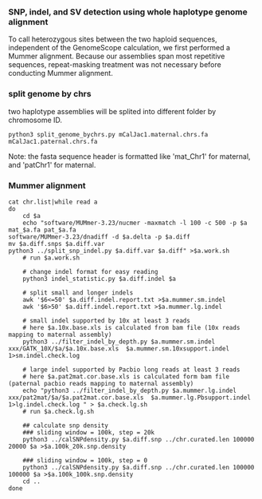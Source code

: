 ### SNP, indel, and SV detection using whole haplotype genome alignment

To call heterozygous sites between the two haploid sequences, independent of the GenomeScope calculation, we first performed a Mummer alignment. Because our assemblies span most repetitive sequences, repeat-masking treatment was not necessary before conducting Mummer alignment. 


### split genome by chrs

two haplotype assemblies will be splited into different folder by chromosome ID.

```shell
python3 split_genome_bychrs.py mCalJac1.maternal.chrs.fa mCalJac1.paternal.chrs.fa
```
Note: the fasta sequence header is formatted like 'mat_Chr1' for maternal, and 'patChr1' for maternal.

### Mummer alignment

```shell
cat chr.list|while read a
do
	cd $a
	echo "software/MUMmer-3.23/nucmer -maxmatch -l 100 -c 500 -p $a mat_$a.fa pat_$a.fa
software/MUMmer-3.23/dnadiff -d $a.delta -p $a.diff
mv $a.diff.snps $a.diff.var
python3 ../split_snp_indel.py $a.diff.var $a.diff" >$a.work.sh
	# run $a.work.sh

	# change indel format for easy reading
	python3 indel_statistic.py $a.diff.indel $a

	# split small and longer indels
	awk '$6<=50' $a.diff.indel.report.txt >$a.mummer.sm.indel
	awk '$6>50' $a.diff.indel.report.txt >$a.mummer.lg.indel

	# small indel supported by 10x at least 3 reads
	# here $a.10x.base.xls is calculated from bam file (10x reads mapping to maternal assembly)
	python3 ../filter_indel_by_depth.py $a.mummer.sm.indel xxx/GATK_10X/$a/$a.10x.base.xls  $a.mummer.sm.10xsupport.indel 1>sm.indel.check.log

	# large indel supported by Pacbio long reads at least 3 reads
	# here $a.pat2mat.cor.base.xls is calculated form bam file (paternal pacbio reads mapping to maternal assembly)
	echo "python3 ../filter_indel_by_depth.py $a.mummer.lg.indel xxx/pat2mat/$a/$a.pat2mat.cor.base.xls  $a.mummer.lg.Pbsupport.indel 1>lg.indel.check.log " > $a.check.lg.sh
	# run $a.check.lg.sh

	## calculate snp density
	### sliding window = 100k, step = 20k
	python3 ../calSNPdensity.py $a.diff.snp ../chr.curated.len 100000 20000 $a >$a.100k_20k.snp.density

	### sliding window = 100k, step = 0
	python3 ../calSNPdensity.py $a.diff.snp ../chr.curated.len 100000 100000 $a >$a.100k_100k.snp.density
	cd ..
done
```